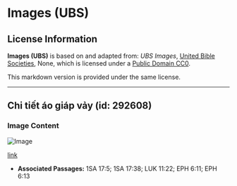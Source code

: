 # Images (UBS)

## License Information

**Images (UBS)** is based on and adapted from: _UBS Images_, [United Bible Societies](https://unitedbiblesocieties.org/), None, which is licensed under a [Public Domain CC0](https://creativecommons.org/public-domain/cc0/).

This markdown version is provided under the same license.



--------------------------------

## Chi tiết áo giáp vảy (id: 292608)

### Image Content

![Image](https://cdn.aquifer.bible/aquifer-content/resources/Media/WEB-0389_scale_armor_detail.jpg)

[link](https://cdn.aquifer.bible/aquifer-content/resources/Media/WEB-0389_scale_armor_detail.jpg)

* **Associated Passages:** 1SA 17:5; 1SA 17:38; LUK 11:22; EPH 6:11; EPH 6:13

